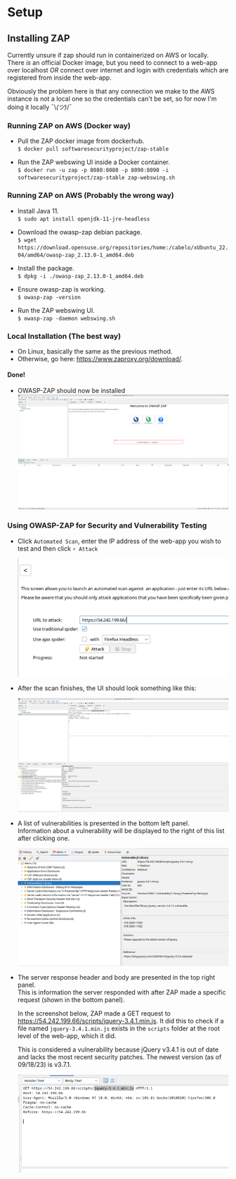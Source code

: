 # Setup

## Installing ZAP
<!-- - Pull the ZAP docker image from dockerhub. \
    `$ docker pull softwaresecurityproject/zap-stable`

- Run a ZAP docker container. \
    `$ docker run -p 8090:8090 -i softwaresecurityproject/zap-stable zap.sh -daemon -port 8090 -host 0.0.0.0` -->

<!-- 
- owasp-zap requires at least Java 11 to run.
- Install Java 11. \
    `$ sudo apt install openjdk-11-jre-headless`

- Download the owasp-zap debian package. \
    `$ wget https://download.opensuse.org/repositories/home:/cabelo/xUbuntu_22.04/amd64/owasp-zap_2.13.0-1_amd64.deb`

- Install the package. \
    `$ dpkg -i ./owasp-zap_2.13.0-1_amd64.deb`

- Ensure owasp-zap is working. \
    `$ owasp-zap -version` -->

Currently unsure if zap should run in containerized on AWS or locally. \
There *is* an official Docker image, but you need to connect to a web-app over localhost *OR* connect over internet and login with credentials which are registered from inside the web-app.

Obviously the problem here is that any connection we make to the AWS instance is not a local one so the credentials can't be set, so for now I'm doing it locally ¯\\_(ツ)_/¯


### Running ZAP on AWS (Docker way)
- Pull the ZAP docker image from dockerhub. \
    `$ docker pull softwaresecurityproject/zap-stable`

- Run the ZAP webswing UI inside a Docker container. \
    `$ docker run -u zap -p 8080:8080 -p 8090:8090 -i softwaresecurityproject/zap-stable zap-webswing.sh`

### Running ZAP on AWS (Probably the wrong way)
- Install Java 11. \
    `$ sudo apt install openjdk-11-jre-headless`

- Download the owasp-zap debian package. \
    `$ wget https://download.opensuse.org/repositories/home:/cabelo/xUbuntu_22.04/amd64/owasp-zap_2.13.0-1_amd64.deb`

- Install the package. \
    `$ dpkg -i ./owasp-zap_2.13.0-1_amd64.deb`

- Ensure owasp-zap is working. \
    `$ owasp-zap -version`

- Run the ZAP webswing UI. \
    `$ owasp-zap -daemon webswing.sh`

### Local Installation (The best way)
- On Linux, basically the same as the previous method.
- Otherwise, go here: https://www.zaproxy.org/download/.

#### Done!
- OWASP-ZAP should now be installed
![](img/zapmain.png)


### Using OWASP-ZAP for Security and Vulnerability Testing

- Click `Automated Scan`, enter the IP address of the web-app you wish to test and then click `⚡ Attack`

    ![](img/autoscan.png)


- After the scan finishes, the UI should look something like this:

    ![](img/postscan1.png)

- A list of vulnerabilities is presented in the bottom left panel. \
    Information about a vulnerability will be displayed to the right of this list after clicking one.

    ![](img/postscan2.png)

- The server response header and body are presented in the top right panel. \
    This is information the server responded with after ZAP made a specific request (shown in the bottom panel).

    In the screenshot below, ZAP made a GET request to https://54.242.199.66/scripts/jquery-3.4.1.min.js. It did this to check if a file named `jquery-3.4.1.min.js` exists in the `scripts` folder at the root level of the web-app, which it did.
    
    This is considered a vulnerability because jQuery v3.4.1 is out of date and lacks the most recent security patches. The newest version (as of 09/18/23) is v3.7.1.

    ![](img/postscan3.png)
